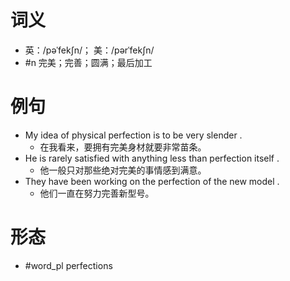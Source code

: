 # 词义
- 英：/pəˈfekʃn/； 美：/pərˈfekʃn/
- #n 完美；完善；圆满；最后加工
# 例句
- My idea of physical perfection is to be very slender .
	- 在我看来，要拥有完美身材就要非常苗条。
- He is rarely satisfied with anything less than perfection itself .
	- 他一般只对那些绝对完美的事情感到满意。
- They have been working on the perfection of the new model .
	- 他们一直在努力完善新型号。
# 形态
- #word_pl perfections
